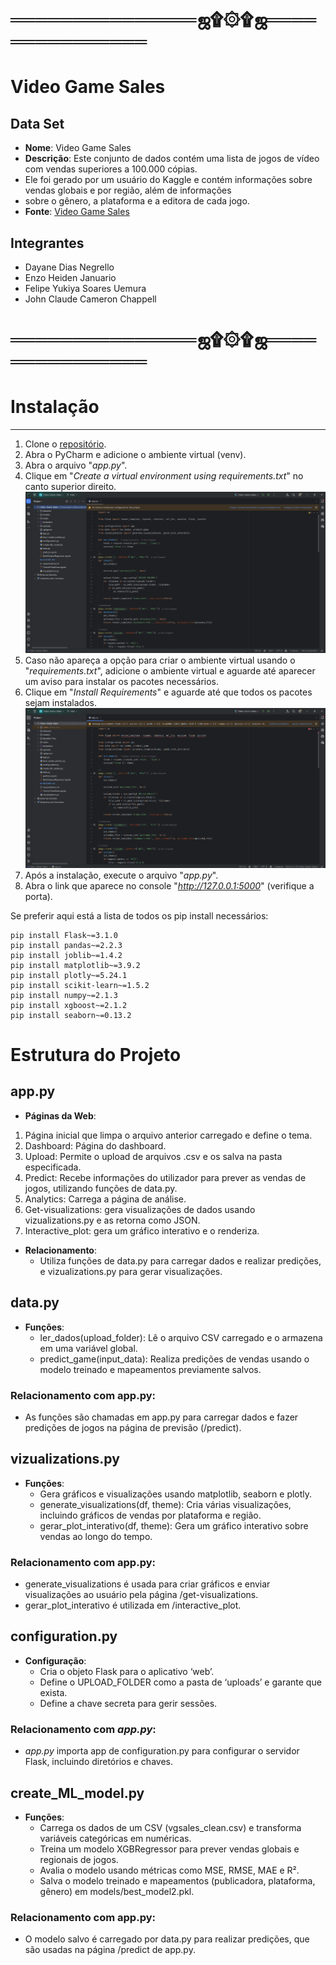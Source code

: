 # ═══════════════ஜ۩۞۩ஜ═══════════════

# Video Game Sales

## Data Set
- **Nome**: Video Game Sales
- **Descrição**: Este conjunto de dados contém uma lista de jogos de vídeo com vendas superiores a 100.000 cópias. 
- Ele foi gerado por um usuário do Kaggle e contém informações sobre vendas globais e por região, além de informações 
- sobre o gênero, a plataforma e a editora de cada jogo.
- **Fonte**: [Video Game Sales](https://www.kaggle.com/gregorut/videogamesales)

## Integrantes

   - Dayane Dias Negrello
   - Enzo Heiden Januario
   - Felipe Yukiya Soares Uemura
   - John Claude Cameron Chappell

# ═══════════════ஜ۩۞۩ஜ═══════════════

# Instalação

---
1. Clone o [repositório](https://github.com/FelipeUemura11/Video-Game-Sales).
2. Abra o PyCharm e adicione o ambiente virtual (venv).
3. Abra o arquivo "_app.py_".
4. Clique em "_Create a virtual environment using requirements.txt_" no canto superior direito.
![Create venv with.png](ReadME%20Files%2FCreate%20venv%20with.png)
5. Caso não apareça a opção para criar o ambiente virtual usando o "_requirements.txt_", adicione o ambiente virtual e aguarde até aparecer um aviso para instalar os pacotes necessários.
6. Clique em "_Install Requirements_" e aguarde até que todos os pacotes sejam instalados.
![Install requirements.png](ReadME%20Files%2FInstall%20requirements.png)
7. Após a instalação, execute o arquivo "_app.py_".
8. Abra o link que aparece no console "_http://127.0.0.1:5000_" (verifique a porta).

Se preferir aqui está a lista de todos os pip install necessários:
```
pip install Flask~=3.1.0
pip install pandas~=2.2.3
pip install joblib~=1.4.2
pip install matplotlib~=3.9.2
pip install plotly~=5.24.1
pip install scikit-learn~=1.5.2
pip install numpy~=2.1.3
pip install xgboost~=2.1.2
pip install seaborn~=0.13.2
```

# Estrutura do Projeto

## app.py
- **Páginas da Web**:
1. Página inicial que limpa o arquivo anterior carregado e define o tema.
2. Dashboard: Página do dashboard.
3. Upload: Permite o upload de arquivos .csv e os salva na pasta especificada.
4. Predict: Recebe informações do utilizador para prever as vendas de jogos, utilizando funções de data.py.
5. Analytics: Carrega a página de análise.
6. Get-visualizations: gera visualizações de dados usando vizualizations.py e as retorna como JSON.
7. Interactive_plot: gera um gráfico interativo e o renderiza.

- **Relacionamento**:
  - Utiliza funções de data.py para carregar dados e realizar predições, e vizualizations.py para gerar visualizações.

## data.py
- **Funções**:
   - ler_dados(upload_folder): Lê o arquivo CSV carregado e o armazena em uma variável global.
   - predict_game(input_data): Realiza predições de vendas usando o modelo treinado e mapeamentos previamente salvos.

### Relacionamento com app.py:
- As funções são chamadas em app.py para carregar dados e fazer predições de jogos na página de previsão (/predict).

## vizualizations.py
- **Funções**:
   - Gera gráficos e visualizações usando matplotlib, seaborn e plotly.
   - generate_visualizations(df, theme): Cria várias visualizações, incluindo gráficos de vendas por plataforma e região.
   - gerar_plot_interativo(df, theme): Gera um gráfico interativo sobre vendas ao longo do tempo.

### Relacionamento com app.py:
- generate_visualizations é usada para criar gráficos e enviar visualizações ao usuário pela página /get-visualizations.
- gerar_plot_interativo é utilizada em /interactive_plot.

## configuration.py
- **Configuração**:
  - Cria o objeto Flask para o aplicativo ‘web’.
  - Define o UPLOAD_FOLDER como a pasta de ‘uploads’ e garante que exista.
  - Define a chave secreta para gerir sessões.

### Relacionamento com _app.py_:
- _app.py_ importa app de configuration.py para configurar o servidor Flask, incluindo diretórios e chaves.

## create_ML_model.py
- **Funções**:
  - Carrega os dados de um CSV (vgsales_clean.csv) e transforma variáveis categóricas em numéricas.
  - Treina um modelo XGBRegressor para prever vendas globais e regionais de jogos.
  - Avalia o modelo usando métricas como MSE, RMSE, MAE e R².
  - Salva o modelo treinado e mapeamentos (publicadora, plataforma, gênero) em models/best_model2.pkl.

### Relacionamento com app.py:
- O modelo salvo é carregado por data.py para realizar predições, que são usadas na página /predict de app.py.

